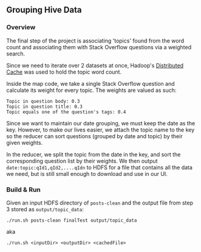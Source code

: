 ## Grouping Hive Data

### Overview
The final step of the project is associating 'topics' found from the word count and associating them with Stack Overflow questions via a weighted search.

Since we need to iterate over 2 datasets at once, Hadoop's [Distributed Cache](https://hadoop.apache.org/docs/r2.6.3/api/org/apache/hadoop/filecache/DistributedCache.html) was used to hold the topic word count.

Inside the map code, we take a single Stack Overflow question and calculate its weight for every topic. The weights are valued as such:

```
Topic in question body: 0.3
Topic in question title: 0.3
Topic equals one of the question's tags: 0.4
```
Since we want to maintain our date grouping, we must keep the date as the key. However, to make our lives easier, we attach the topic name to the key so the reducer can sort questions (grouped by date and topic) by their given weights.

In the reducer, we split the topic from the date in the key, and sort the corresponding question list by their weights. We then output  `date:topic:qId1,qId2,....qIdn` to HDFS for a file that contains all the data we need, but is still small enough to download and use in our UI.


### Build & Run
Given an input HDFS directory of `posts-clean` and the output file from step 3 stored as `output/topic_data`:

```
./run.sh posts-clean finalTest output/topic_data
```
aka
```
./run.sh <inputDir> <outputDir> <cachedFile>
```

